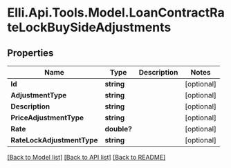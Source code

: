 # Elli.Api.Tools.Model.LoanContractRateLockBuySideAdjustments
## Properties

Name | Type | Description | Notes
------------ | ------------- | ------------- | -------------
**Id** | **string** |  | [optional] 
**AdjustmentType** | **string** |  | [optional] 
**Description** | **string** |  | [optional] 
**PriceAdjustmentType** | **string** |  | [optional] 
**Rate** | **double?** |  | [optional] 
**RateLockAdjustmentType** | **string** |  | [optional] 

[[Back to Model list]](../README.md#documentation-for-models) [[Back to API list]](../README.md#documentation-for-api-endpoints) [[Back to README]](../README.md)

